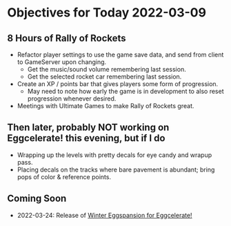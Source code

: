 # Objectives for Today 2022-03-09

## 8 Hours of Rally of Rockets

- Refactor player settings to use the game save data, and send from client to GameServer upon changing.
  - Get the music/sound volume remembering last session.
  - Get the selected rocket car remembering last session.
- Create an XP / points bar that gives players some form of progression.
  - May need to note how early the game is in development to also reset progression whenever desired.
- Meetings with Ultimate Games to make Rally of Rockets great.

## Then later, probably NOT working on Eggcelerate! this evening, but if I do

- Wrapping up the levels with pretty decals for eye candy and wrapup pass.
- Placing decals on the tracks where bare pavement is abundant; bring pops of color & reference points.

## Coming Soon

- 2022-03-24: Release of [Winter Eggspansion for Eggcelerate!](https://store.steampowered.com/app/1902100/Winter_Eggspansion_for_Eggcelerate/)
